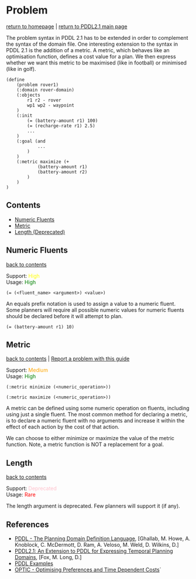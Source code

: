 # Problem
[return to homepage](../../readme.md) | [return to PDDL2.1 main page](./main.md)

The problem syntax in PDDL 2.1 has to be extended in order to complement the syntax of the domain file. One interesting extension to the syntax in PDDL 2.1 is the addition of a metric. A metric, which behaves like an optimisation function, defines a cost value for a plan. We then express whether we want this metric to be maximised (like in football) or minimised (like in golf).

```
(define
    (problem rover1)
    (:domain rover-domain)
    (:objects
        r1 r2 - rover
        wp1 wp2 - waypoint
    )
    (:init
        (= (battery-amount r1) 100)
        (= (recharge-rate r1) 2.5)
        ...
    )
    (:goal (and
            ...
        )
    )
    (:metric maximize (+
            (battery-amount r1)
            (battery-amount r2)
        )
    )
)
```

## Contents
- [Numeric Fluents](#numeric-fluents)
- [Metric](#metric)
- [Length (Deprecated)](#length)

## Numeric Fluents
[back to contents](#contents)

Support: <span style="color:yellow">High</span>  
Usage: <span style="color:green">High</span>

`(= (<fluent_name> <argument>) <value>)`

An equals prefix notation is used to assign a value to a numeric fluent. Some planners will require all possible numeric values for numeric fluents should be declared before it will attempt to plan. 

`(= (battery-amount r1) 10)`

## Metric
[back to contents](#contents) | [Report a problem with this guide](https://github.com/nergmada/pddl-reference/issues/new)

Support: <span style="color:orange">Medium</span>  
Usage: <span style="color:green">High</span>

`(:metric minimize (<numeric_operation>))`

`(:metric maximize (<numeric_operation>))`

A metric can be defined using some numeric operation on fluents, including using just a single fluent. The most common method for declaring a metric, is to declare a numeric fluent with no arguments and increase it within the effect of each action by the cost of that action.

We can choose to either minimize or maximize the value of the metric function. Note, a metric function is NOT a replacement for a goal.

## Length
[back to contents](#contents)

Support: <span style="color:pink">Deprecated</span>  
Usage: <span style="color:red">Rare</span>

The length argument is deprecated. Few planners will support it (if any).

## References
- [PDDL - The Planning Domain Definition Language](http://www.cs.cmu.edu/~mmv/planning/readings/98aips-PDDL.pdf), [Ghallab, M. Howe, A. Knoblock, C. McDermott, D. Ram, A. Veloso, M. Weld, D. Wilkins, D.]
- [PDDL2.1: An Extension to PDDL for Expressing Temporal Planning Domains](https://jair.org/index.php/jair/article/view/10352/24759), [Fox, M. Long, D.]
- [PDDL Examples](https://github.com/yarox/pddl-examples)
- [OPTIC - Optimising Preferences and Time Dependent Costs](https://nms.kcl.ac.uk/planning/software/optic.html)`